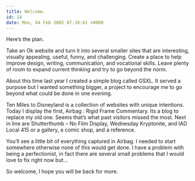 ```yaml
---
title: Welcome.
id: 14
date: Mon, 04 Feb 2002 07:10:41 +0000
---
```


Here’s the plan.  

Take an Ok website and turn it into several smaller sites that are interesting, visually appealing, useful, funny, and challenging. Create a place to help improve design, writing, communication, and vocational skills. Leave plenty of room to expand current thinking and try to go beyond the norm.  

About this time last year I created a simple blog called GSXL. It served a purpose but I wanted something bigger, a project to encourage me to go beyond what could be done in one evening.  

Ten Miles to Disneyland is a collection of websites with unique intentions. Today I display the first, Airbag : Rigid Frame Commentary. Its a blog to replace my old one. Seems that’s what past visitors missed the most. Next in line are Shutterthumb – No Film Display, Wednesday Kryptonite, and IAD Local 415 or a gallery, a comic shop, and a reference.  

You’ll see a little bit of everything captured in Airbag. I needed to start somewhere otherwise none of this would get done. I have a problem with being a perfectionist, in fact there are several small problems that I would love to fix right now but…  

So welcome, I hope you will be back for more.






